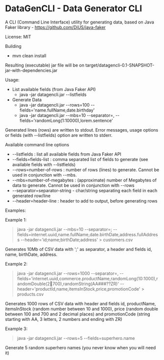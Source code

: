 # DataGenCLI - Data Generator CLI 

A CLI (Command Line Interface) utility for generating data, based on Java Faker library  - https://github.com/DiUS/java-faker

License: MIT

Building

*  mvn clean install

Resulting (executable) jar file will be on target/datagencli-0.1-SNAPSHOT-jar-with-dependencies.jar

Usage:
* List available fields (from Java Faker API)
  * java -jar datagencli.jar --listfields
* Generate Data 
  * java -jar datagencli.jar --rows=100 --fields='name.fullName,date.birthday'
  * java -jar datagencli.jar --mbs=10 --separator=, --fields='randomLong(1:10000),lorem.sentence'

Generated lines (rows) are written to stdout. Error messages, usage options or fields (with --listfields) option are written to stderr.

Available command line options
* --listfields : list all available fields from Java Faker API
* --fields=fields-list : comma separated list of fields to generate (see available fields with --listfields)  
* --rows=number-of-rows : number of rows (lines) to generate. Cannot be used in conjunction with --mbs.
* --mbs=number-of-megabytes : (approximate) number of Megabytes of data to generate. Cannot be used in conjunction with --rows
* --separator=separator-string - char/string separating each field in each generated row/line
* --header=header-line : header to add to output, before generating rows

Examples:


Example 1: 
> java -jar datagencli.jar --mbs=10 --separator=\; --fields=internet.uuid,name.fullName,date.birthDate,address.fullAddress --header='id;name;birthDate;address' > customers.csv

Generates 10Mb of CSV data with ';' as separator, a header and fields id, name, birthDate, address.

Example 2:
> java -jar datagencli.jar --rows=1000 --separator=, --fields='internet.uuid,commerce.productName,randomLong(10:1000),randomDouble(2:100:700),randomString(AA###??ZR)' --header='productId,name,itemsInStock,price,promotionCode' > products.csv

Generates 1000 rows of CSV data with header and fields id, productName, itemsInStock (random number between 10 and 1000), price (random double between 100 and 700 and 2 decimal places) and promotionCode (string starting with AA, 3 letters, 2 numbers and ending with ZR)

Example 3:
> java -jar datagencli.jar --rows=5 --fields=superhero.name

Generate 5 random superhero names (you never know when you will need it)

